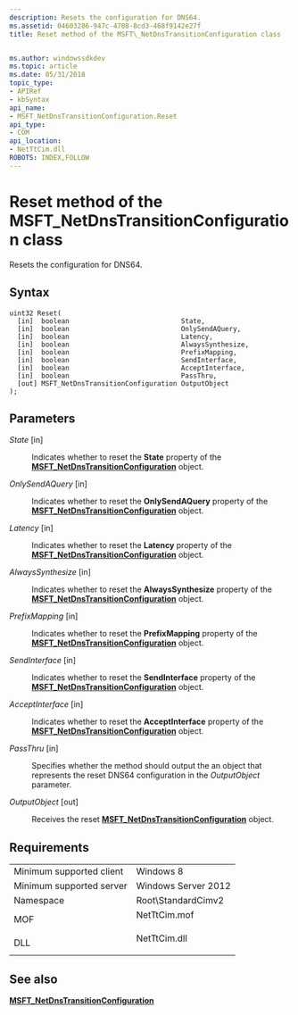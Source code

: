 ```yaml
---
description: Resets the configuration for DNS64.
ms.assetid: 04603286-947c-4708-8cd3-468f9142e27f
title: Reset method of the MSFT\_NetDnsTransitionConfiguration class


ms.author: windowssdkdev
ms.topic: article
ms.date: 05/31/2018
topic_type: 
- APIRef
- kbSyntax
api_name: 
- MSFT_NetDnsTransitionConfiguration.Reset
api_type: 
- COM
api_location: 
- NetTtCim.dll
ROBOTS: INDEX,FOLLOW
---
```


# Reset method of the MSFT\_NetDnsTransitionConfiguration class

Resets the configuration for DNS64.

## Syntax


```mof
uint32 Reset(
  [in]  boolean                            State,
  [in]  boolean                            OnlySendAQuery,
  [in]  boolean                            Latency,
  [in]  boolean                            AlwaysSynthesize,
  [in]  boolean                            PrefixMapping,
  [in]  boolean                            SendInterface,
  [in]  boolean                            AcceptInterface,
  [in]  boolean                            PassThru,
  [out] MSFT_NetDnsTransitionConfiguration OutputObject
);
```



## Parameters

<dl> <dt>

*State* \[in\]
</dt> <dd>

Indicates whether to reset the **State** property of the [**MSFT\_NetDnsTransitionConfiguration**](msft-netdnstransitionconfiguration.md) object.

</dd> <dt>

*OnlySendAQuery* \[in\]
</dt> <dd>

Indicates whether to reset the **OnlySendAQuery** property of the [**MSFT\_NetDnsTransitionConfiguration**](msft-netdnstransitionconfiguration.md) object.

</dd> <dt>

*Latency* \[in\]
</dt> <dd>

Indicates whether to reset the **Latency** property of the [**MSFT\_NetDnsTransitionConfiguration**](msft-netdnstransitionconfiguration.md) object.

</dd> <dt>

*AlwaysSynthesize* \[in\]
</dt> <dd>

Indicates whether to reset the **AlwaysSynthesize** property of the [**MSFT\_NetDnsTransitionConfiguration**](msft-netdnstransitionconfiguration.md) object.

</dd> <dt>

*PrefixMapping* \[in\]
</dt> <dd>

Indicates whether to reset the **PrefixMapping** property of the [**MSFT\_NetDnsTransitionConfiguration**](msft-netdnstransitionconfiguration.md) object.

</dd> <dt>

*SendInterface* \[in\]
</dt> <dd>

Indicates whether to reset the **SendInterface** property of the [**MSFT\_NetDnsTransitionConfiguration**](msft-netdnstransitionconfiguration.md) object.

</dd> <dt>

*AcceptInterface* \[in\]
</dt> <dd>

Indicates whether to reset the **AcceptInterface** property of the [**MSFT\_NetDnsTransitionConfiguration**](msft-netdnstransitionconfiguration.md) object.

</dd> <dt>

*PassThru* \[in\]
</dt> <dd>

Specifies whether the method should output the an object that represents the reset DNS64 configuration in the *OutputObject* parameter.

</dd> <dt>

*OutputObject* \[out\]
</dt> <dd>

Receives the reset [**MSFT\_NetDnsTransitionConfiguration**](msft-netdnstransitionconfiguration.md) object.

</dd> </dl>

## Requirements



|                                     |                                                                                         |
|-------------------------------------|-----------------------------------------------------------------------------------------|
| Minimum supported client<br/> | Windows 8<br/>                                                                    |
| Minimum supported server<br/> | Windows Server 2012<br/>                                                          |
| Namespace<br/>                | Root\\StandardCimv2<br/>                                                          |
| MOF<br/>                      | <dl> <dt>NetTtCim.mof</dt> </dl> |
| DLL<br/>                      | <dl> <dt>NetTtCim.dll</dt> </dl> |



## See also

<dl> <dt>

[**MSFT\_NetDnsTransitionConfiguration**](msft-netdnstransitionconfiguration.md)
</dt> </dl>

 

 




